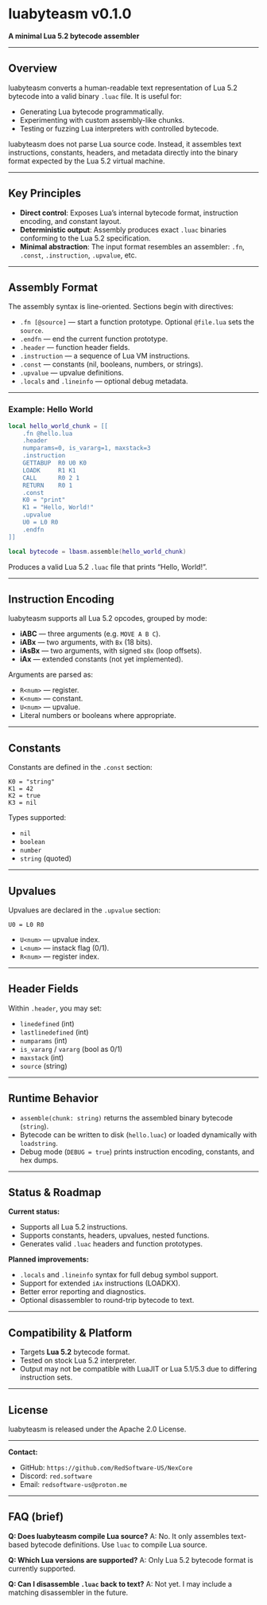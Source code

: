 # luabyteasm v0.1.0

**A minimal Lua 5.2 bytecode assembler**

---

## Overview

luabyteasm converts a human-readable text representation of Lua 5.2 bytecode into a valid binary `.luac` file. It is useful for:

* Generating Lua bytecode programmatically.
* Experimenting with custom assembly-like chunks.
* Testing or fuzzing Lua interpreters with controlled bytecode.

luabyteasm does not parse Lua source code. Instead, it assembles text instructions, constants, headers, and metadata directly into the binary format expected by the Lua 5.2 virtual machine.

---

## Key Principles

* **Direct control**: Exposes Lua’s internal bytecode format, instruction encoding, and constant layout.
* **Deterministic output**: Assembly produces exact `.luac` binaries conforming to the Lua 5.2 specification.
* **Minimal abstraction**: The input format resembles an assembler: `.fn`, `.const`, `.instruction`, `.upvalue`, etc.

---

## Assembly Format

The assembly syntax is line-oriented. Sections begin with directives:

* `.fn [@source]` — start a function prototype. Optional `@file.lua` sets the `source`.
* `.endfn` — end the current function prototype.
* `.header` — function header fields.
* `.instruction` — a sequence of Lua VM instructions.
* `.const` — constants (nil, booleans, numbers, or strings).
* `.upvalue` — upvalue definitions.
* `.locals` and `.lineinfo` — optional debug metadata.

---

### Example: Hello World

```lua
local hello_world_chunk = [[
    .fn @hello.lua
    .header
    numparams=0, is_vararg=1, maxstack=3
    .instruction
    GETTABUP  R0 U0 K0
    LOADK     R1 K1
    CALL      R0 2 1
    RETURN    R0 1
    .const
    K0 = "print"
    K1 = "Hello, World!"
    .upvalue
    U0 = L0 R0
    .endfn
]]

local bytecode = lbasm.assemble(hello_world_chunk)
```

Produces a valid Lua 5.2 `.luac` file that prints “Hello, World!”.

---

## Instruction Encoding

luabyteasm supports all Lua 5.2 opcodes, grouped by mode:

* **iABC** — three arguments (e.g. `MOVE A B C`).
* **iABx** — two arguments, with `Bx` (18 bits).
* **iAsBx** — two arguments, with signed `sBx` (loop offsets).
* **iAx** — extended constants (not yet implemented).

Arguments are parsed as:

* `R<num>` — register.
* `K<num>` — constant.
* `U<num>` — upvalue.
* Literal numbers or booleans where appropriate.

---

## Constants

Constants are defined in the `.const` section:

```
K0 = "string"
K1 = 42
K2 = true
K3 = nil
```

Types supported:

* `nil`
* `boolean`
* `number`
* `string` (quoted)

---

## Upvalues

Upvalues are declared in the `.upvalue` section:

```
U0 = L0 R0
```

* `U<num>` — upvalue index.
* `L<num>` — instack flag (0/1).
* `R<num>` — register index.

---

## Header Fields

Within `.header`, you may set:

* `linedefined` (int)
* `lastlinedefined` (int)
* `numparams` (int)
* `is_vararg` / `vararg` (bool as 0/1)
* `maxstack` (int)
* `source` (string)

---

## Runtime Behavior

* `assemble(chunk: string)` returns the assembled binary bytecode (`string`).
* Bytecode can be written to disk (`hello.luac`) or loaded dynamically with `loadstring`.
* Debug mode (`DEBUG = true`) prints instruction encoding, constants, and hex dumps.

---

## Status & Roadmap

**Current status:**

* Supports all Lua 5.2 instructions.
* Supports constants, headers, upvalues, nested functions.
* Generates valid `.luac` headers and function prototypes.

**Planned improvements:**

* `.locals` and `.lineinfo` syntax for full debug symbol support.
* Support for extended `iAx` instructions (LOADKX).
* Better error reporting and diagnostics.
* Optional disassembler to round-trip bytecode to text.

---

## Compatibility & Platform

* Targets **Lua 5.2** bytecode format.
* Tested on stock Lua 5.2 interpreter.
* Output may not be compatible with LuaJIT or Lua 5.1/5.3 due to differing instruction sets.

---

## License

luabyteasm is released under the Apache 2.0 License.

---

**Contact:**

* GitHub: `https://github.com/RedSoftware-US/NexCore`
* Discord: `red.software`
* Email: `redsoftware-us@proton.me`

---

## FAQ (brief)

**Q: Does luabyteasm compile Lua source?**
A: No. It only assembles text-based bytecode definitions. Use `luac` to compile Lua source.

**Q: Which Lua versions are supported?**
A: Only Lua 5.2 bytecode format is currently supported.

**Q: Can I disassemble `.luac` back to text?**
A: Not yet. I may include a matching disassembler in the future.
